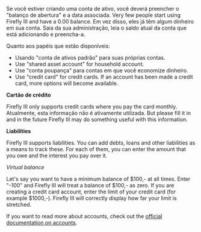 Se você estiver criando uma conta de ativo, você deverá preencher o "balanço de abertura" e a data associada. Very few people start using Firefly III and have a 0.00 balance. Em vez disso, eles já têm algum dinheiro em sua conta. Saia da sua administração, leia o saldo atual da conta que está adicionando e preencha-a.

Quanto aos papéis que estão disponíveis:

- Usando "conta de ativos padrão" para suas próprias contas.
- Use "shared asset account" for household account.
- Use "conta poupança" para contas em que você economize dinheiro.
- Use "credit card" for credit cards. If an account has been made a credit card, more options will become available.

**Cartão de crédito**

Firefly III only supports credit cards where you pay the card monthly. Atualmente, esta informação não é ativamente utilizada. But please fill it in and in the future Firefly III may do something useful with this information.

**Liabilities**

Firefly III supports liabilities. You can add debts, loans and other liabilities as a means to track these. For each of them, you can enter the amount that you owe and the interest you pay over it.

*Virtual balance*

Let's say you want to have a minimum balance of $100,- at all times. Enter "-100" and Firefly III will treat a balance of $100,- as zero. If you are creating a credit card account, enter the limit of your credit card (for example $1000,-). Firefly III will correctly display how far your limit is stretched.

If you want to read more about accounts, check out the [official documentation on accounts](https://firefly-iii.readthedocs.io/en/latest/concepts/accounts.html).